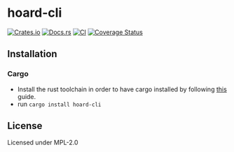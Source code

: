 # hoard-cli

[![Crates.io](https://img.shields.io/crates/v/hoard-cli.svg)](https://crates.io/crates/hoard-cli)
[![Docs.rs](https://docs.rs/hoard-cli/badge.svg)](https://docs.rs/hoard-cli)
[![CI](https://github.com/beepboopbangbang/hoard-cli/workflows/CI/badge.svg)](https://github.com/beepboopbangbang/hoard-cli/actions)
[![Coverage Status](https://coveralls.io/repos/github/beepboopbangbang/hoard-cli/badge.svg?branch=master)](https://coveralls.io/github/beepboopbangbang/hoard-cli?branch=master)

## Installation

### Cargo

* Install the rust toolchain in order to have cargo installed by following
  [this](https://www.rust-lang.org/tools/install) guide.
* run `cargo install hoard-cli`

## License

Licensed under MPL-2.0
